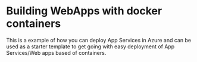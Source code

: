 # Building WebApps with docker containers

This is a example of how you can deploy App Services in Azure and can be used as a starter template to get going with easy deployment of App Services/Web apps based of containers.